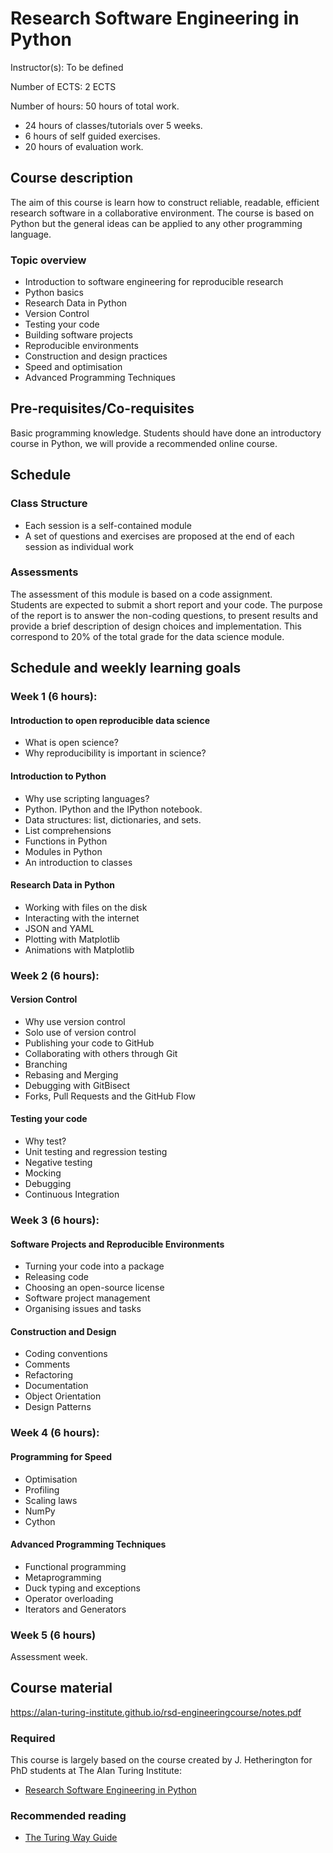 # Research Software Engineering in Python

Instructor(s): To be defined

Number of ECTS: 2 ECTS

Number of hours: 50 hours of total work.

- 24 hours of classes/tutorials over 5 weeks. 
- 6 hours of self guided exercises.
- 20 hours of evaluation work. 

## Course description
The aim of this course is learn how to construct reliable, readable, efficient research software in a collaborative environment. 
The course is based on Python but the general ideas can be applied to any other programming language.

### Topic overview

* Introduction to software engineering for reproducible research
* Python basics
* Research Data in Python
* Version Control
* Testing your code
* Building software projects
* Reproducible environments
* Construction and design practices
* Speed and optimisation
* Advanced Programming Techniques

## Pre-requisites/Co-requisites

Basic programming knowledge. Students should have done an introductory course in Python, we will provide a recommended online course. 

## Schedule

### Class Structure
* Each session is a self-contained module
* A set of questions and exercises are proposed at the end of each session as individual work
### Assessments
The assessment of this module is based on a code assignment.   
Students are expected to submit a short report and your code. The purpose of the report is to answer the non-coding questions, to present results and provide a brief description of design choices and implementation. 
This correspond to 20% of the total grade for the data science module.


## Schedule and weekly learning goals

### Week 1 (6 hours):	

#### Introduction to open reproducible data science

- What is open science?
- Why reproducibility is important in science?

#### Introduction to Python
- Why use scripting languages?
- Python. IPython and the IPython notebook.
- Data structures: list, dictionaries, and sets.
- List comprehensions
- Functions in Python
- Modules in Python
- An introduction to classes

#### Research Data in Python
- Working with files on the disk
- Interacting with the internet
- JSON and YAML
- Plotting with Matplotlib
- Animations with Matplotlib

### Week 2 (6 hours):	

#### Version Control
- Why use version control
- Solo use of version control
- Publishing your code to GitHub
- Collaborating with others through Git
- Branching
- Rebasing and Merging
- Debugging with GitBisect
- Forks, Pull Requests and the GitHub Flow

#### Testing your code
- Why test?
- Unit testing and regression testing
- Negative testing
- Mocking
- Debugging
- Continuous Integration

### Week 3 (6 hours): 	

#### Software Projects and Reproducible Environments
- Turning your code into a package
- Releasing code
- Choosing an open-source license
- Software project management
- Organising issues and tasks

#### Construction and Design
- Coding conventions
- Comments
- Refactoring
- Documentation
- Object Orientation
- Design Patterns

### Week 4 (6 hours):	

#### Programming for Speed
- Optimisation
- Profiling
- Scaling laws
- NumPy
- Cython

#### Advanced Programming Techniques
- Functional programming
- Metaprogramming
- Duck typing and exceptions
- Operator overloading
- Iterators and Generators

### Week 5 (6 hours)

Assessment week.

## Course material

https://alan-turing-institute.github.io/rsd-engineeringcourse/notes.pdf

### Required

This course is largely based on the course created by J. Hetherington for PhD 
students at The Alan Turing Institute: 

* [Research Software Engineering in Python](https://alan-turing-institute.github.io/rsd-engineeringcourse/)

### Recommended reading

* [The Turing Way Guide](https://the-turing-way.netlify.com/introduction/introduction)



